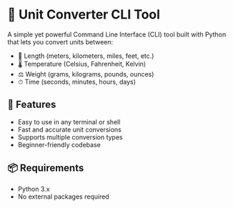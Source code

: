 # 🧮 Unit Converter CLI Tool

A simple yet powerful Command Line Interface (CLI) tool built with Python that lets you convert units between:

- 📏 Length (meters, kilometers, miles, feet, etc.)
- 🌡 Temperature (Celsius, Fahrenheit, Kelvin)
- ⚖ Weight (grams, kilograms, pounds, ounces)
- ⏱ Time (seconds, minutes, hours, days)

## 🚀 Features

- Easy to use in any terminal or shell
- Fast and accurate unit conversions
- Supports multiple conversion types
- Beginner-friendly codebase

## 📦 Requirements

- Python 3.x  
- No external packages required
